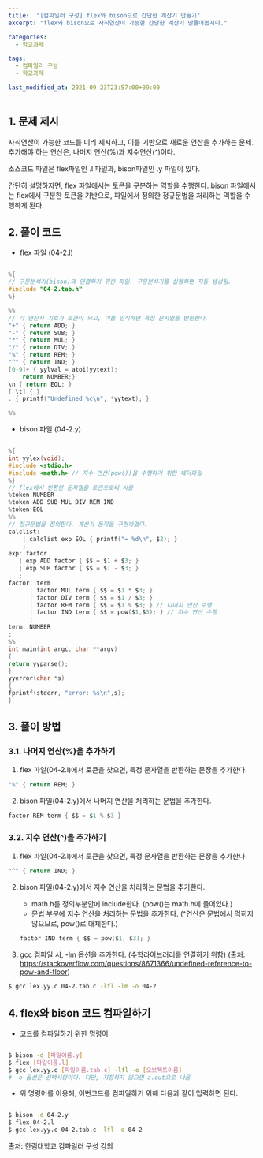 ```yaml
---
title:  "[컴파일러 구성] flex와 bison으로 간단한 계산기 만들기"
excerpt: "flex와 bison으로 사칙연산이 가능한 간단한 계산기 만들어봅시다."

categories:
  - 학교과제

tags:
  - 컴파일러 구성
  - 학교과제

last_modified_at: 2021-09-23T23:57:00+09:00
---
```


## 1. 문제 제시

사칙연산이 가능한 코드를 미리 제시하고, 이를 기반으로 새로운 연산을 추가하는 문제.
추가해야 하는 연산은, 나머지 연산(%)과 지수연산(^)이다.

소스코드 파일은 flex파일인 .l 파일과, bison파일인 .y 파일이 있다.

간단히 설명하자면,
flex 파일에서는 토큰을 구분하는 역할을 수행한다.
bison 파일에서는 flex에서 구분한 토큰을 기반으로, 파일에서 정의한 정규문법을 처리하는 역할을 수행하게 된다.

## 2. 풀이 코드

- flex 파일 (04-2.l)

```c

%{
// 구문분석기(bison)과 연결하기 위한 파일. 구문분석기를 실행하면 자동 생성됨.
#include "04-2.tab.h"
%}

%%
// 각 연산자 기호가 토큰이 되고, 이를 인식하면 특정 문자열을 반환한다.
"+" { return ADD; }
"-" { return SUB; }
"*" { return MUL; }
"/" { return DIV; }
"%" { return REM; }
"^" { return IND; }
[0-9]+ { yylval = atoi(yytext);
	return NUMBER;}
\n { return EOL; } 
[ \t] { }
. { printf("Undefined %c\n", *yytext); }

%%


```

- bison 파일 (04-2.y)

```c

%{
int yylex(void);
#include <stdio.h>
#include <math.h> // 지수 연산(pow())을 수행하기 위한 헤더파일
%}
// flex에서 반환한 문자열을 토큰으로써 사용
%token NUMBER
%token ADD SUB MUL DIV REM IND
%token EOL
%%
// 정규문법을 정의한다. 계산기 동작을 구현하였다.
calclist:
	| calclist exp EOL { printf("= %d\n", $2); }
	;
exp: factor
   | exp ADD factor { $$ = $1 + $3; }
   | exp SUB factor { $$ = $1 - $3; }
   ;
factor: term
      | factor MUL term { $$ = $1 * $3; }
      | factor DIV term { $$ = $1 / $3; }
      | factor REM term { $$ = $1 % $3; } // 나머지 연산 수행
      | factor IND term { $$ = pow($1,$3); } // 지수 연산 수행
      ;
term: NUMBER
;
%%
int main(int argc, char **argv)
{
return yyparse();
}
yyerror(char *s)
{
fprintf(stderr, "error: %s\n",s);
}


```

## 3. 풀이 방법

### 3.1. 나머지 연산(%)을 추가하기

1. flex 파일(04-2.l)에서 토큰을 찾으면, 특정 문자열을 반환하는 문장을 추가한다.

  ```c
  "%" { return REM; }
  ```
2. bison 파일(04-2.y)에서 나머지 연산을 처리하는 문법을 추가한다.

  ```c
  factor REM term { $$ = $1 % $3 }
  ```

### 3.2. 지수 연산(^)을 추가하기

1. flex 파일(04-2.l)에서 토큰을 찾으면, 특정 문자열을 반환하는 문장을 추가한다.

  ```c
  "^" { return IND; }
  ```

2. bison 파일(04-2.y)에서 지수 연산을 처리하는 문법을 추가한다.
	
	- math.h를 정의부분안에 include한다.
	(pow()는 math.h에 들어있다.)
	- 문법 부분에 지수 연산을 처리하는 문법을 추가한다.
	(^연산은 문법에서 먹히지 않으므로, pow()로 대체한다.)
	```c
 	factor IND term { $$ = pow($1, $3); }
	```
3. gcc 컴파일 시, -lm 옵션을 추가한다. (수학라이브러리를 연결하기 위함)
(출처: https://stackoverflow.com/questions/8671366/undefined-reference-to-pow-and-floor)

```bash
$ gcc lex.yy.c 04-2.tab.c -lfl -lm -o 04-2
```

## 4. flex와 bison 코드 컴파일하기

- 코드를 컴파일하기 위한 명령어

```bash

$ bison -d [파일이름.y]
$ flex [파일이름.l]
$ gcc lex.yy.c [파일이름.tab.c] -lfl -o [오브젝트이름] 
# -o 옵션은 선택사항이다. 다만, 지정하지 않으면 a.out으로 나옴

```

- 위 명령어를 이용해, 이번코드를 컴파일하기 위해 다음과 같이 입력하면 된다.

```bash

$ bison -d 04-2.y
$ flex 04-2.l
$ gcc lex.yy.c 04-2.tab.c -lfl -o 04-2

```

출처: 한림대학교 컴파일러 구성 강의